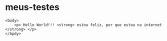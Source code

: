 # meus-testes
<!DOCTYPE html>

<html>
	<head>
	</head>

	<body>
		<p> Hello World!!! <strong> estou feliz, por que estou na internet </strong> </p>
	</bpdy>
</html>
